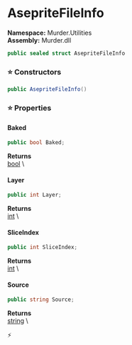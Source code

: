 # AsepriteFileInfo

**Namespace:** Murder.Utilities \
**Assembly:** Murder.dll

```csharp
public sealed struct AsepriteFileInfo
```

### ⭐ Constructors
```csharp
public AsepriteFileInfo()
```

### ⭐ Properties
#### Baked
```csharp
public bool Baked;
```

**Returns** \
[bool](https://learn.microsoft.com/en-us/dotnet/api/System.Boolean?view=net-7.0) \
#### Layer
```csharp
public int Layer;
```

**Returns** \
[int](https://learn.microsoft.com/en-us/dotnet/api/System.Int32?view=net-7.0) \
#### SliceIndex
```csharp
public int SliceIndex;
```

**Returns** \
[int](https://learn.microsoft.com/en-us/dotnet/api/System.Int32?view=net-7.0) \
#### Source
```csharp
public string Source;
```

**Returns** \
[string](https://learn.microsoft.com/en-us/dotnet/api/System.String?view=net-7.0) \


⚡